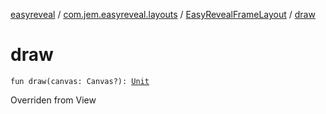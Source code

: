 [easyreveal](../../index.md) / [com.jem.easyreveal.layouts](../index.md) / [EasyRevealFrameLayout](index.md) / [draw](./draw.md)

# draw

`fun draw(canvas: Canvas?): `[`Unit`](https://kotlinlang.org/api/latest/jvm/stdlib/kotlin/-unit/index.html)

Overriden from View

